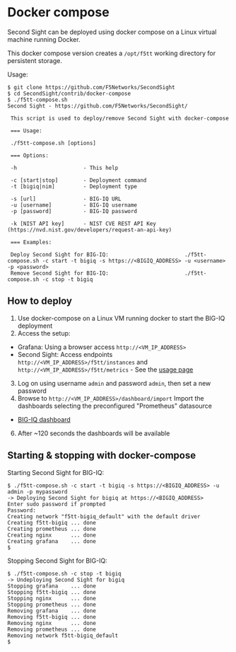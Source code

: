# Docker compose

Second Sight can be deployed using docker compose on a Linux virtual machine running Docker.

This docker compose version creates a `/opt/f5tt` working directory for persistent storage.

Usage:

```
$ git clone https://github.com/F5Networks/SecondSight
$ cd SecondSight/contrib/docker-compose
$ ./f5tt-compose.sh 
Second Sight - https://github.com/F5Networks/SecondSight/

 This script is used to deploy/remove Second Sight with docker-compose

 === Usage:

 ./f5tt-compose.sh [options]

 === Options:

 -h                     - This help

 -c [start|stop]        - Deployment command
 -t [bigiq|nim]         - Deployment type

 -s [url]               - BIG-IQ URL
 -u [username]          - BIG-IQ username
 -p [password]          - BIG-IQ password

 -k [NIST API key]      - NIST CVE REST API Key (https://nvd.nist.gov/developers/request-an-api-key)

 === Examples:

 Deploy Second Sight for BIG-IQ:                        ./f5tt-compose.sh -c start -t bigiq -s https://<BIGIQ_ADDRESS> -u <username> -p <password>
 Remove Second Sight for BIG-IQ:                        ./f5tt-compose.sh -c stop -t bigiq
```

## How to deploy

1. Use docker-compose on a Linux VM running docker to start the BIG-IQ deployment
2. Access the setup:
  - Grafana: Using a browser access `http://<VM_IP_ADDRESS>`
  - Second Sight: Access endpoints `http://<VM_IP_ADDRESS>/f5tt/instances` and `http://<VM_IP_ADDRESS>/f5tt/metrics` - See the [usage page](/USAGE.md)
3. Log on using username `admin` and password `admin`, then set a new password
4. Browse to `http://<VM_IP_ADDRESS>/dashboard/import` Import the dashboards selecting the preconfigured "Prometheus" datasource
  - [BIG-IQ dashboard](/contrib/grafana/F5TT-BIGIQ.json)
6. After ~120 seconds the dashboards will be available


## Starting & stopping with docker-compose

Starting Second Sight for BIG-IQ:

```
$ ./f5tt-compose.sh -c start -t bigiq -s https://<BIGIQ_ADDRESS> -u admin -p mypassword
-> Deploying Second Sight for bigiq at https://<BIGIQ_ADDRESS>
Enter sudo password if prompted
Password: 
Creating network "f5tt-bigiq_default" with the default driver
Creating f5tt-bigiq ... done
Creating prometheus ... done
Creating nginx      ... done
Creating grafana    ... done
$
```

Stopping Second Sight for BIG-IQ:

```
$ ./f5tt-compose.sh -c stop -t bigiq
-> Undeploying Second Sight for bigiq
Stopping grafana    ... done
Stopping f5tt-bigiq ... done
Stopping nginx      ... done
Stopping prometheus ... done
Removing grafana    ... done
Removing f5tt-bigiq ... done
Removing nginx      ... done
Removing prometheus ... done
Removing network f5tt-bigiq_default
$
```
